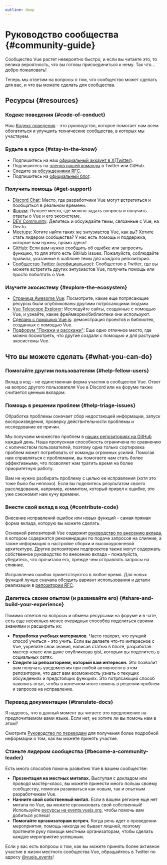 ```yaml
---
outline: deep
---
```


# Руководство сообщества {#community-guide}

Сообщество Vue растет невероятно быстро, и если вы читаете это, то велика вероятность, что вы готовы присоединиться к нему. Так что... добро пожаловать!

Теперь мы ответим на вопросы о том, что сообщество может сделать для вас, и что вы можете сделать для сообщества.

## Ресурсы {#resources}

### Кодекс поведения {#code-of-conduct}

Наш [Кодекс поведения](/about/coc) - это руководство, которое помогает нам всем обогатиться и улучшить технические сообщества, в которых мы участвуем.

### Будьте в курсе {#stay-in-the-know}

- Подпишитесь на наш [официальный аккаунт в X(Twitter)](https://twitter.com/vuejs).
- Подпишитесь на [членов нашей команды](./team) в Twitter или GitHub.
- Следите за [обсуждениями RFC](https://github.com/vuejs/rfcs).
- Подпишитесь на [официальный блог](https://blog.vuejs.org/).

### Получить помощь {#get-support}

- [Discord Chat](https://discord.com/invite/vue): Место, где разработчики Vue могут встретиться и пообщаться в реальном времени.
- [Форум](https://forum.vuejs.org/): Лучшее место, где можно задать вопросы и получить ответы о Vue и его экосистеме.
- [DEV Community](https://dev.to/t/vue): Делитесь и обсуждайте темы, связанные с Vue, на Dev.to.
- [Meetups](https://events.vuejs.org/meetups): Хотите найти таких же энтузиастов Vue, как вы? Хотите стать лидером сообщества? У нас есть помощь и поддержка, которые вам нужны, прямо здесь!
- [GitHub](https://github.com/vuejs): Если вам нужно сообщить об ошибке или запросить функцию, то для этого есть GitHub issues. Пожалуйста, соблюдайте правила, указанные в шаблоне темы для каждого репозитория.
- [Сообщество Twitter (неофициальное)](https://twitter.com/i/communities/1516368750634840064): Сообщество в Twitter, где вы можете встретить других энтузиастов Vue, получить помощь или просто поболтать о Vue.

### Изучите экосистему {#explore-the-ecosystem}

- [Страница Awesome Vue](https://github.com/vuejs/awesome-vue): Посмотрите, какие еще потрясающие ресурсы были опубликованы другими потрясающими людьми.
- [Vue Telescope Explorer](https://vuetelescope.com/explore): Исследуйте сайты, созданные с помощью Vue, и узнайте, какие фреймворки/библиотеки они используют.
- [Сделано с помощью Vue.js](https://madewithvuejs.com/): демонстрация проектов и библиотек, созданных с помощью Vue.
- [Подфорум "Покажи и расскажи"](https://github.com/vuejs/core/discussions/categories/show-and-tell): Еще одно отличное место, где можно посмотреть, что другие создали с помощью и для растущей экосистемы Vue.

## Что вы можете сделать {#what-you-can-do}

### Помогайте другим пользователям {#help-fellow-users}

Вклад в код - не единственная форма участия в сообществе Vue. Ответ на вопрос другого пользователя Vue в Discord или на форуме также считается ценным вкладом.

### Помощь в решении проблем {#help-triage-issues}

Обработка проблемы означает сбор недостающей информации, запуск воспроизведения, проверку действительности проблемы и исследование ее причин.

Мы получаем множество проблем в [наших репозиториях на GitHub](https://github.com/vuejs) каждый день. Наша пропускная способность ограничена по сравнению с количеством пользователей, поэтому одна только сортировка проблем может потребовать от команды огромных усилий. Помогая нам справляться с проблемами, вы помогаете нам стать более эффективными, что позволяет нам тратить время на более приоритетную работу.

Вам не нужно разбирать проблему с целью ее исправления (хотя это тоже было бы неплохо). Если вы поделитесь результатом своего расследования, например, коммитом, который привел к ошибке, это уже сэкономит нам кучу времени.

### Внести свой вклад в код {#contribute-code}

Внесение исправлений ошибок или новых функций - самая прямая форма вклада, которую вы можете сделать.

Основной репозиторий Vue содержит [руководство по внесению вклада](https://github.com/vuejs/core/blob/main/.github/contributing.md), в котором содержатся рекомендации по подаче запросов на слияние, а также информация о настройке сборки и высокоуровневой архитектуре. Другие репозитории подпроектов также могут содержать собственное руководство по внесению вклада - пожалуйста, убедитесь, что прочитали его, прежде чем отправлять запросы на слияние.

Исправления ошибок приветствуются в любое время. Для новых функций лучше сначала обсудить вариант использования и детали реализации в [репозитории RFC](https://github.com/vuejs/rfcs/discussions).

### Делитесь своим опытом (и развивайте его) {#share-and-build-your-experience}

Помимо ответов на вопросы и обмена ресурсами на форуме и в чате, есть еще несколько менее очевидных способов поделиться своими знаниями и расширить их:

- **Разработка учебных материалов**. Часто говорят, что лучший способ учиться - это учить. Если вы делаете что-то интересное с Vue, укрепите свои знания, написав статью в блоге, разработав мастер-класс или даже опубликовав gist, которым вы поделитесь в социальных сетях.
- **Следите за репозиторием, который вам интересен.** Это позволит вам получать уведомления при любой активности в этом репозитории, что даст вам возможность узнать о текущих обсуждениях и предстоящих функциях. Это потрясающий способ накопить опыт, чтобы в конечном итоге помочь в решении проблем и запросов на исправление.

### Перевод документации {#translate-docs}

Я надеюсь, что в данный момент вы читаете это предложение на предпочитаемом вами языке. Если нет, не хотите ли вы помочь нам в этом?

Смотрите [Руководство по переводам](/translations/) для получения более подробной информации о том, как вы можете принять участие.

### Станьте лидером сообщества {#become-a-community-leader}

Есть много способов помочь развитию Vue в вашем сообществе:

- **Презентация на местных митапах.** Выступая с докладом или проводя мастер-класс, вы можете принести много пользы своему сообществу, помогая развиваться как новым, так и опытным разработчикам Vue.
- **Начните свой собственный митап.** Если в вашем регионе еще нет митапа по Vue, вы можете организовать свой собственный! Используйте [ресурсы на events.vuejs.org](https://events.vuejs.org/resources/#getting-started), чтобы помочь вам добиться успеха!
- **Помогайте организаторам встреч.** Когда речь идет о проведении мероприятия, помощь никогда не бывает лишней, поэтому протяните руку помощи местным организаторам, чтобы сделать каждое мероприятие успешным.

Если у вас есть вопросы о том, как вы можете принять более активное участие в жизни местного сообщества Vue, обращайтесь в Twitter по адресу [@vuejs_events](https://www.twitter.com/vuejs_events)!
